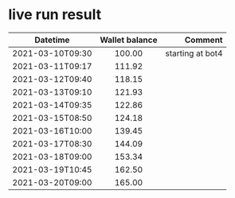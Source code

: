 # live run result
|    Datetime      | Wallet balance |      Comment     |
|------------------|:--------------:|-----------------:|
| 2021-03-10T09:30 |    100.00      | starting at bot4 |
| 2021-03-11T09:17 |    111.92      |                  |
| 2021-03-12T09:40 |    118.15      |                  |
| 2021-03-13T09:10 |    121.93      |                  |
| 2021-03-14T09:35 |    122.86      |                  |
| 2021-03-15T08:50 |    124.18      |                  |
| 2021-03-16T10:00 |    139.45      |                  |
| 2021-03-17T08:30 |    144.09      |                  |
| 2021-03-18T09:00 |    153.34      |                  |
| 2021-03-19T10:45 |    162.50      |                  |
| 2021-03-20T09:00 |    165.00      |                  |
